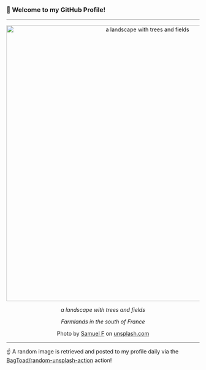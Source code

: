 ### 👋 Welcome to my GitHub Profile!

----

<div align="center">
  <img width="720" src="https://images.unsplash.com/photo-1660910480517-e734223654b0?crop=entropy&cs=tinysrgb&fit=max&fm=jpg&ixid=M3w1NTI0OTR8MHwxfHJhbmRvbXx8fHx8fHx8fDE3NTQ5NzkzODV8&ixlib=rb-4.1.0&q=80&w=1080" alt="a landscape with trees and fields">
  
  <em>a landscape with trees and fields</em>
  
  <em>Farmlands in the south of France</em>
  
  Photo by [Samuel F](http://www.innerthrills.com) on [unsplash.com](https://unsplash.com/)
</div>

----

☝️ A random image is retrieved and posted to my profile daily via the [BagToad/random-unsplash-action](https://github.com/BagToad/random-unsplash-action) action!
